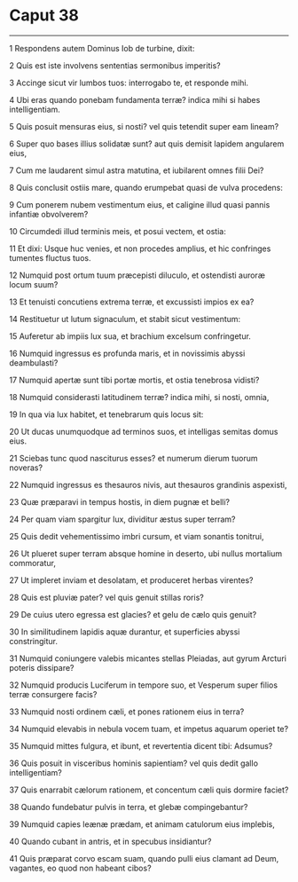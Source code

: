 # Caput 38

***

1 Respondens autem Dominus Iob de turbine, dixit:

2 Quis est iste involvens sententias sermonibus imperitis?

3 Accinge sicut vir lumbos tuos: interrogabo te, et responde mihi.

4 Ubi eras quando ponebam fundamenta terræ? indica mihi si habes intelligentiam.

5 Quis posuit mensuras eius, si nosti? vel quis tetendit super eam lineam?

6 Super quo bases illius solidatæ sunt? aut quis demisit lapidem angularem eius,

7 Cum me laudarent simul astra matutina, et iubilarent omnes filii Dei?

8 Quis conclusit ostiis mare, quando erumpebat quasi de vulva procedens:

9 Cum ponerem nubem vestimentum eius, et caligine illud quasi pannis infantiæ obvolverem?

10 Circumdedi illud terminis meis, et posui vectem, et ostia:

11 Et dixi: Usque huc venies, et non procedes amplius, et hic confringes tumentes fluctus tuos.

12 Numquid post ortum tuum præcepisti diluculo, et ostendisti auroræ locum suum?

13 Et tenuisti concutiens extrema terræ, et excussisti impios ex ea?

14 Restituetur ut lutum signaculum, et stabit sicut vestimentum:

15 Auferetur ab impiis lux sua, et brachium excelsum confringetur.

16 Numquid ingressus es profunda maris, et in novissimis abyssi deambulasti?

17 Numquid apertæ sunt tibi portæ mortis, et ostia tenebrosa vidisti?

18 Numquid considerasti latitudinem terræ? indica mihi, si nosti, omnia,

19 In qua via lux habitet, et tenebrarum quis locus sit:

20 Ut ducas unumquodque ad terminos suos, et intelligas semitas domus eius.

21 Sciebas tunc quod nasciturus esses? et numerum dierum tuorum noveras?

22 Numquid ingressus es thesauros nivis, aut thesauros grandinis aspexisti,

23 Quæ præparavi in tempus hostis, in diem pugnæ et belli?

24 Per quam viam spargitur lux, dividitur æstus super terram?

25 Quis dedit vehementissimo imbri cursum, et viam sonantis tonitrui,

26 Ut plueret super terram absque homine in deserto, ubi nullus mortalium commoratur,

27 Ut impleret inviam et desolatam, et produceret herbas virentes?

28 Quis est pluviæ pater? vel quis genuit stillas roris?

29 De cuius utero egressa est glacies? et gelu de cælo quis genuit?

30 In similitudinem lapidis aquæ durantur, et superficies abyssi constringitur.

31 Numquid coniungere valebis micantes stellas Pleiadas, aut gyrum Arcturi poteris dissipare?

32 Numquid producis Luciferum in tempore suo, et Vesperum super filios terræ consurgere facis?

33 Numquid nosti ordinem cæli, et pones rationem eius in terra?

34 Numquid elevabis in nebula vocem tuam, et impetus aquarum operiet te?

35 Numquid mittes fulgura, et ibunt, et revertentia dicent tibi: Adsumus?

36 Quis posuit in visceribus hominis sapientiam? vel quis dedit gallo intelligentiam?

37 Quis enarrabit cælorum rationem, et concentum cæli quis dormire faciet?

38 Quando fundebatur pulvis in terra, et glebæ compingebantur?

39 Numquid capies leænæ prædam, et animam catulorum eius implebis,

40 Quando cubant in antris, et in specubus insidiantur?

41 Quis præparat corvo escam suam, quando pulli eius clamant ad Deum, vagantes, eo quod non habeant cibos?

